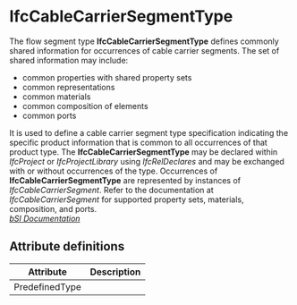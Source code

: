 IfcCableCarrierSegmentType
==========================
The flow segment type **IfcCableCarrierSegmentType** defines commonly shared
information for occurrences of cable carrier segments. The set of shared
information may include:  
  
* common properties with shared property sets  
* common representations  
* common materials  
* common composition of elements  
* common ports  
  
It is used to define a cable carrier segment type specification indicating the
specific product information that is common to all occurrences of that product
type. The **IfcCableCarrierSegmentType** may be declared within _IfcProject_
or _IfcProjectLibrary_ using _IfcRelDeclares_ and may be exchanged with or
without occurrences of the type. Occurrences of **IfcCableCarrierSegmentType**
are represented by instances of _IfcCableCarrierSegment_. Refer to the
documentation at _IfcCableCarrierSegment_ for supported property sets,
materials, composition, and ports.  
[ _bSI
Documentation_](https://standards.buildingsmart.org/IFC/DEV/IFC4_2/FINAL/HTML/schema/ifcelectricaldomain/lexical/ifccablecarriersegmenttype.htm)


Attribute definitions
---------------------
| Attribute      | Description   |
|----------------|---------------|
| PredefinedType |               |

